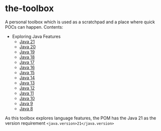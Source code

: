 # the-toolbox

A personal toolbox which is used as a scratchpad and a place where quick POCs can happen. Contents:

- Exploring Java Features
    - [Java 21](src/main/java/language/features/Explorer.java#L63)
    - [Java 20](src/main/java/language/features/Explorer.java#L64)
    - [Java 19](src/main/java/language/features/Explorer.java#L65)
    - [Java 18](src/main/java/language/features/Explorer.java#L66)
    - [Java 17](src/main/java/language/features/Explorer.java#L67)
    - [Java 16](src/main/java/language/features/Explorer.java#L68)
    - [Java 15](src/main/java/language/features/Explorer.java#L69)
    - [Java 14](src/main/java/language/features/Explorer.java#L70)
    - [Java 13](src/main/java/language/features/Explorer.java#L71)
    - [Java 12](src/main/java/language/features/Explorer.java#L72)
    - [Java 11](src/main/java/language/features/Explorer.java#L73)
    - [Java 10](src/main/java/language/features/Explorer.java#L74)
    - [Java 9](src/main/java/language/features/Explorer.java#L75)
    - [Java 8](src/main/java/language/features/Explorer.java#L76)

As this toolbox explores language features, the POM has the Java 21 as the version
requirement ```<java.version>21</java.version>```
